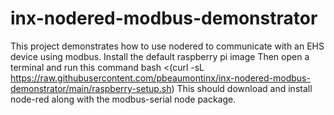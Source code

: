 # inx-nodered-modbus-demonstrator
This project demonstrates how to use nodered to communicate with an EHS device using modbus.
Install the default raspberry pi image
Then open a terminal and run this command
bash <(curl -sL https://raw.githubusercontent.com/pbeaumontinx/inx-nodered-modbus-demonstrator/main/raspberry-setup.sh)
This should download and install node-red along with the modbus-serial node package.

